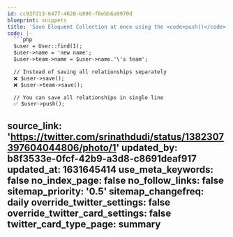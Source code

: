 ```yaml
---
id: cc92fd13-6477-4628-b896-f6ebb6a9970d
blueprint: snippets
title: 'Save Eloquent Collection at once using the <code>push()</code> method'
code: |-
  ```php
  $user = User::find(1);
  $user->name = 'new name';
  $user->team->name = $user->name.'\'s team';

  // Instead of saving all relationships separately
  ❌ $user->save();
  ❌ $user->team->save();

  // You can save all relationships in single line
  ✅ $user->push();
  ```
source_link: 'https://twitter.com/srinathdudi/status/1382307397604044806/photo/1'
updated_by: b8f3533e-0fcf-42b9-a3d8-c8691deaf917
updated_at: 1631645414
use_meta_keywords: false
no_index_page: false
no_follow_links: false
sitemap_priority: '0.5'
sitemap_changefreq: daily
override_twitter_settings: false
override_twitter_card_settings: false
twitter_card_type_page: summary
---
```

